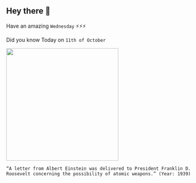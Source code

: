 ## Hey there 👋
Have an amazing `Wednesday` ⚡⚡⚡

Did you know Today on `11th of October`
 
 [<img src="https://upload.wikimedia.org/wikipedia/commons/thumb/b/bf/Einstein-Roosevelt-letter.png/1200px-Einstein-Roosevelt-letter.png" width="300" />](https://en.wikipedia.org/wiki/Einstein%E2%80%93Szil%C3%A1rd_letter#:~:text=The%20Einstein%E2%80%93Szilard%20letter%20was,Roosevelt%20on%20August%202%2C%201939.&text=It%20prompted%20action%20by%20Roosevelt,developing%20the%20first%20atomic%20bombs.) 
 ```
“A letter from Albert Einstein was delivered to President Franklin D. Roosevelt concerning the possibility of atomic weapons.” (Year: 1939)
```
